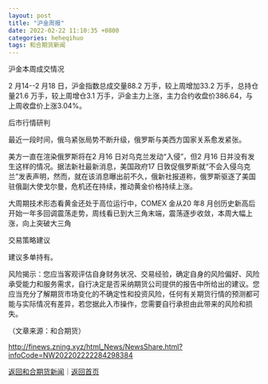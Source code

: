 ```yaml
---
layout: post
title: "沪金周报"
date: 2022-02-22 11:10:35 +0800
categories: heheqihuo
tags: 和合期货新闻
---
```

<p>沪金本周成交情况</p>
 <p>2 月14--2 月18 日，沪金指数总成交量88.2 万手，较上周增加33.2 万手，总持仓量21.6 万手，较上周增仓3.1 万手，沪金主力上涨，主力合约收盘价386.64，与上周收盘价上涨3.04%。</p>
 <p>后市行情研判</p>
 <p>最近一段时间，俄乌紧张局势不断升级，俄罗斯与美西方国家关系愈发紧张。</p>
 <p>美方一直在渲染俄罗斯将在2 月16 日对乌克兰发动“入侵”，但2 月16 日并没有发生这样的情况。据法新社最新消息，美国政府17 日敦促俄罗斯就“不会入侵乌克兰”发表声明，然而，就在该消息曝出前不久，俄新社报道称，俄罗斯驱逐了美国驻俄副大使戈尔曼，危机还在持续，推动黄金价格持续上涨。</p>
 <p>大周期技术形态看黄金还处于高位运行中，COMEX 金从20 年8 月创历史新高后开始一年多回调震荡走势，周线看已到大三角末端，震荡逐步收敛，本周大幅上涨，向上突破大三角</p>
 <p>交易策略建议</p>
 <p>建议多单持有。</p>
 <p>风险揭示：您应当客观评估自身财务状况、交易经验，确定自身的风险偏好、风险承受能力和服务需求，自行决定是否采纳期货公司提供的报告中所给出的建议。您应当充分了解期货市场变化的不确定性和投资风险，任何有关期货行情的预测都可能与实际情况有差异，若您据此入市操作，您需要自行承担由此带来的风险和损失。</p><p class="em_media">（文章来源：和合期货）</p>

<http://finews.zning.xyz/html_News/NewsShare.html?infoCode=NW202202222284298384>

[返回和合期货新闻](//finews.withounder.com/category/heheqihuo.html)｜[返回首页](//finews.withounder.com/)